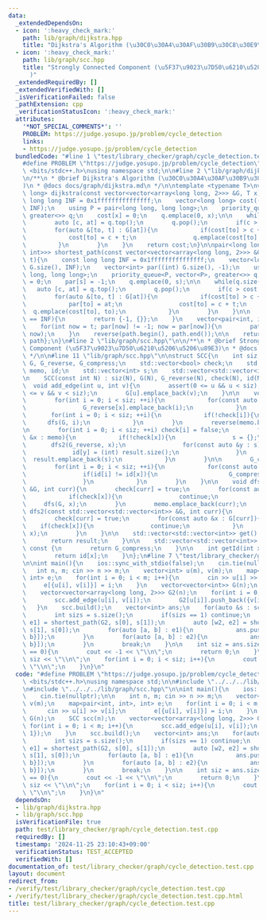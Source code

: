 ```yaml
---
data:
  _extendedDependsOn:
  - icon: ':heavy_check_mark:'
    path: lib/graph/dijkstra.hpp
    title: "Dijkstra's Algorithm (\u30C0\u30A4\u30AF\u30B9\u30C8\u30E9\u6CD5)"
  - icon: ':heavy_check_mark:'
    path: lib/graph/scc.hpp
    title: "Strongly Connected Component (\u5F37\u9023\u7D50\u6210\u5206\u5206\u89E3\
      )"
  _extendedRequiredBy: []
  _extendedVerifiedWith: []
  _isVerificationFailed: false
  _pathExtension: cpp
  _verificationStatusIcon: ':heavy_check_mark:'
  attributes:
    '*NOT_SPECIAL_COMMENTS*': ''
    PROBLEM: https://judge.yosupo.jp/problem/cycle_detection
    links:
    - https://judge.yosupo.jp/problem/cycle_detection
  bundledCode: "#line 1 \"test/library_checker/graph/cycle_detection.test.cpp\"\n\
    #define PROBLEM \"https://judge.yosupo.jp/problem/cycle_detection\"\n#include\
    \ <bits/stdc++.h>\nusing namespace std;\n\n#line 2 \"lib/graph/dijkstra.hpp\"\n\
    \n/**\n * @brief Dijkstra's Algorithm (\u30C0\u30A4\u30AF\u30B9\u30C8\u30E9\u6CD5\
    )\n * @docs docs/graph/dijkstra.md\n */\n\ntemplate <typename T>\nvector<long\
    \ long> dijkstra(const vector<vector<array<long long, 2>>> &G, T x){\n    const\
    \ long long INF = 0x1fffffffffffffff;\n    vector<long long> cost((int) G.size(),\
    \ INF);\n    using P = pair<long long, long long>;\n    priority_queue<P, vector<P>,\
    \ greater<>> q;\n    cost[x] = 0;\n    q.emplace(0, x);\n\n    while(q.size()){\n\
    \        auto [c, at] = q.top();\n        q.pop();\n        if(c > cost[at]) continue;\n\
    \        for(auto &[to, t] : G[at]){\n            if(cost[to] > c + t){\n    \
    \            cost[to] = c + t;\n                q.emplace(cost[to], to);\n   \
    \         }\n        }\n    }\n    return cost;\n}\n\npair<long long, vector<pair<int,\
    \ int>>> shortest_path(const vector<vector<array<long long, 2>>> &G, int s, int\
    \ t){\n    const long long INF = 0x1fffffffffffffff;\n    vector<long long> cost((int)\
    \ G.size(), INF);\n    vector<int> par((int) G.size(), -1);\n    using P = pair<long\
    \ long, long long>;\n    priority_queue<P, vector<P>, greater<>> q;\n    cost[s]\
    \ = 0;\n    par[s] = -1;\n    q.emplace(0, s);\n\n    while(q.size()){\n     \
    \   auto [c, at] = q.top();\n        q.pop();\n        if(c > cost[at]) continue;\n\
    \        for(auto &[to, t] : G[at]){\n            if(cost[to] > c + t){\n    \
    \            par[to] = at;\n                cost[to] = c + t;\n              \
    \  q.emplace(cost[to], to);\n            }\n        }\n    }\n\n    if(cost[t]\
    \ == INF){\n        return {-1, {}};\n    }\n    vector<pair<int, int>> path;\n\
    \    for(int now = t; par[now] != -1; now = par[now]){\n        path.emplace_back(par[now],\
    \ now);\n    }\n    reverse(path.begin(), path.end());\n\n    return {cost[t],\
    \ path};\n}\n#line 2 \"lib/graph/scc.hpp\"\n\n/**\n * @brief Strongly Connected\
    \ Component (\u5F37\u9023\u7D50\u6210\u5206\u5206\u89E3)\n * @docs docs/graph/scc.md\n\
    \ */\n\n#line 11 \"lib/graph/scc.hpp\"\n\nstruct SCC{\n    int siz;\n    std::vector<std::vector<int>>\
    \ G, G_reverse, G_compress;\n    std::vector<bool> check;\n    std::vector<int>\
    \ memo, id;\n    std::vector<int> s;\n    std::vector<std::vector<int>> result;\n\
    \n    SCC(const int N) : siz(N), G(N), G_reverse(N), check(N), id(N){ }\n\n  \
    \  void add_edge(int u, int v){\n        assert(0 <= u && u < siz);\n        assert(0\
    \ <= v && v < siz);\n        G[u].emplace_back(v);\n    }\n\n    void build(){\n\
    \        for(int i = 0; i < siz; ++i){\n            for(const auto &x : G[i]){\n\
    \                G_reverse[x].emplace_back(i);\n            }\n        }\n\n \
    \       for(int i = 0; i < siz; ++i){\n            if(!check[i]){\n          \
    \      dfs(G, i);\n            }\n        }\n        reverse(memo.begin(), memo.end());\n\
    \n        for(int i = 0; i < siz; ++i) check[i] = false;\n        for(const auto\
    \ &x : memo){\n            if(!check[x]){\n                s = {};\n         \
    \       dfs2(G_reverse, x);\n                for(const auto &y : s){\n       \
    \             id[y] = (int) result.size();\n                }\n              \
    \  result.emplace_back(s);\n            }\n        }\n\n        G_compress.resize(result.size());\n\
    \        for(int i = 0; i < siz; ++i){\n            for(const auto &x : G[i]){\n\
    \                if(id[i] != id[x]){\n                    G_compress[id[i]].emplace_back(id[x]);\n\
    \                }\n            }\n        }\n    }\n\n    void dfs(const std::vector<std::vector<int>>\
    \ &G, int curr){\n        check[curr] = true;\n        for(const auto &x : G[curr]){\n\
    \            if(check[x]){\n                continue;\n            }\n       \
    \     dfs(G, x);\n        }\n        memo.emplace_back(curr);\n    }\n\n    void\
    \ dfs2(const std::vector<std::vector<int>> &G, int curr){\n        s.emplace_back(curr);\n\
    \        check[curr] = true;\n        for(const auto &x : G[curr]){\n        \
    \    if(check[x]){\n                continue;\n            }\n            dfs2(G,\
    \ x);\n        }\n    }\n\n    std::vector<std::vector<int>> get() const {\n \
    \       return result;\n    }\n\n    std::vector<std::vector<int>> getCompressed()\
    \ const {\n        return G_compress;\n    }\n\n    int getId(int x) const {\n\
    \        return id[x];\n    }\n};\n#line 7 \"test/library_checker/graph/cycle_detection.test.cpp\"\
    \n\nint main(){\n    ios::sync_with_stdio(false);\n    cin.tie(nullptr);\n\n \
    \   int n, m; cin >> n >> m;\n    vector<int> u(m), v(m);\n    map<pair<int, int>,\
    \ int> e;\n    for(int i = 0; i < m; i++){\n        cin >> u[i] >> v[i];\n   \
    \     e[{u[i], v[i]}] = i;\n    }\n    vector<vector<int>> G(n);\n    SCC scc(n);\n\
    \    vector<vector<array<long long, 2>>> G2(n);\n    for(int i = 0; i < m; i++){\n\
    \        scc.add_edge(u[i], v[i]);\n        G2[u[i]].push_back({v[i], 1});\n \
    \   }\n    scc.build();\n    vector<int> ans;\n    for(auto &s : scc.get()){\n\
    \        int sizs = s.size();\n        if(sizs == 1) continue;\n        auto [w1,\
    \ e1] = shortest_path(G2, s[0], s[1]);\n        auto [w2, e2] = shortest_path(G2,\
    \ s[1], s[0]);\n        for(auto [a, b] : e1){\n            ans.push_back(e[{a,\
    \ b}]);\n        }\n        for(auto [a, b] : e2){\n            ans.push_back(e[{a,\
    \ b}]);\n        }\n        break;\n    }\n\n    int siz = ans.size();\n    if(siz\
    \ == 0){\n        cout << -1 << \"\\n\";\n        return 0;\n    }\n    cout <<\
    \ siz << \"\\n\";\n    for(int i = 0; i < siz; i++){\n        cout << ans[i] <<\
    \ \"\\n\";\n    }\n}\n"
  code: "#define PROBLEM \"https://judge.yosupo.jp/problem/cycle_detection\"\n#include\
    \ <bits/stdc++.h>\nusing namespace std;\n\n#include \"../../../lib/graph/dijkstra.hpp\"\
    \n#include \"../../../lib/graph/scc.hpp\"\n\nint main(){\n    ios::sync_with_stdio(false);\n\
    \    cin.tie(nullptr);\n\n    int n, m; cin >> n >> m;\n    vector<int> u(m),\
    \ v(m);\n    map<pair<int, int>, int> e;\n    for(int i = 0; i < m; i++){\n  \
    \      cin >> u[i] >> v[i];\n        e[{u[i], v[i]}] = i;\n    }\n    vector<vector<int>>\
    \ G(n);\n    SCC scc(n);\n    vector<vector<array<long long, 2>>> G2(n);\n   \
    \ for(int i = 0; i < m; i++){\n        scc.add_edge(u[i], v[i]);\n        G2[u[i]].push_back({v[i],\
    \ 1});\n    }\n    scc.build();\n    vector<int> ans;\n    for(auto &s : scc.get()){\n\
    \        int sizs = s.size();\n        if(sizs == 1) continue;\n        auto [w1,\
    \ e1] = shortest_path(G2, s[0], s[1]);\n        auto [w2, e2] = shortest_path(G2,\
    \ s[1], s[0]);\n        for(auto [a, b] : e1){\n            ans.push_back(e[{a,\
    \ b}]);\n        }\n        for(auto [a, b] : e2){\n            ans.push_back(e[{a,\
    \ b}]);\n        }\n        break;\n    }\n\n    int siz = ans.size();\n    if(siz\
    \ == 0){\n        cout << -1 << \"\\n\";\n        return 0;\n    }\n    cout <<\
    \ siz << \"\\n\";\n    for(int i = 0; i < siz; i++){\n        cout << ans[i] <<\
    \ \"\\n\";\n    }\n}\n"
  dependsOn:
  - lib/graph/dijkstra.hpp
  - lib/graph/scc.hpp
  isVerificationFile: true
  path: test/library_checker/graph/cycle_detection.test.cpp
  requiredBy: []
  timestamp: '2024-11-25 23:10:43+09:00'
  verificationStatus: TEST_ACCEPTED
  verifiedWith: []
documentation_of: test/library_checker/graph/cycle_detection.test.cpp
layout: document
redirect_from:
- /verify/test/library_checker/graph/cycle_detection.test.cpp
- /verify/test/library_checker/graph/cycle_detection.test.cpp.html
title: test/library_checker/graph/cycle_detection.test.cpp
---
```


